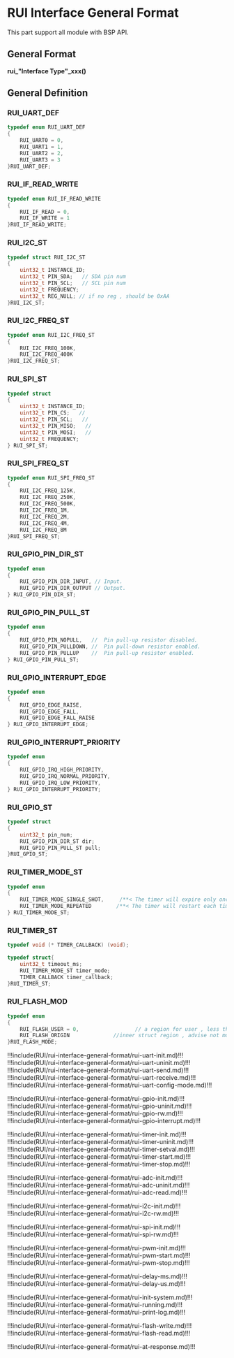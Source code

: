 # RUI Interface General Format

This part support all module with BSP API.

## General Format

**rui\_"Interface Type"\_xxx()**

## General Definition

### RUI_UART_DEF

```c
typedef enum RUI_UART_DEF
{
	RUI_UART0 = 0,
	RUI_UART1 = 1,
	RUI_UART2 = 2,
	RUI_UART3 = 3
}RUI_UART_DEF;
```

### RUI_IF_READ_WRITE

```c
typedef enum RUI_IF_READ_WRITE
{
	RUI_IF_READ = 0,
	RUI_IF_WRITE = 1
}RUI_IF_READ_WRITE;
```

### RUI_I2C_ST

```c
typedef struct RUI_I2C_ST
{
	uint32_t INSTANCE_ID;
	uint32_t PIN_SDA;   // SDA pin num
	uint32_t PIN_SCL;   // SCL pin num
	uint32_t FREQUENCY;
	uint32_t REG_NULL; // if no reg , should be 0xAA
}RUI_I2C_ST;
```

### RUI_I2C_FREQ_ST

```c
typedef enum RUI_I2C_FREQ_ST
{
	RUI_I2C_FREQ_100K,
	RUI_I2C_FREQ_400K
}RUI_I2C_FREQ_ST;
```

### RUI_SPI_ST

```c
typedef struct
{
	uint32_t INSTANCE_ID;
	uint32_t PIN_CS;   //
	uint32_t PIN_SCL;   //
	uint32_t PIN_MISO;   //
	uint32_t PIN_MOSI;   //
	uint32_t FREQUENCY;
} RUI_SPI_ST;
```

### RUI_SPI_FREQ_ST

```c
typedef enum RUI_SPI_FREQ_ST
{
	RUI_I2C_FREQ_125K,
	RUI_I2C_FREQ_250K,
	RUI_I2C_FREQ_500K,
	RUI_I2C_FREQ_1M,
	RUI_I2C_FREQ_2M,
	RUI_I2C_FREQ_4M,
	RUI_I2C_FREQ_8M
}RUI_SPI_FREQ_ST;
```

### RUI_GPIO_PIN_DIR_ST

```c
typedef enum
{
	RUI_GPIO_PIN_DIR_INPUT, // Input.
	RUI_GPIO_PIN_DIR_OUTPUT // Output.
} RUI_GPIO_PIN_DIR_ST;
```

### RUI_GPIO_PIN_PULL_ST

```c
typedef enum
{
	RUI_GPIO_PIN_NOPULL,   //  Pin pull-up resistor disabled.
	RUI_GPIO_PIN_PULLDOWN, //  Pin pull-down resistor enabled.
	RUI_GPIO_PIN_PULLUP    //  Pin pull-up resistor enabled.
} RUI_GPIO_PIN_PULL_ST;
```

### RUI_GPIO_INTERRUPT_EDGE

```c
typedef enum
{
    RUI_GPIO_EDGE_RAISE,
    RUI_GPIO_EDGE_FALL,
    RUI_GPIO_EDGE_FALL_RAISE
} RUI_GPIO_INTERRUPT_EDGE;
```

### RUI_GPIO_INTERRUPT_PRIORITY

```c
typedef enum
{
    RUI_GPIO_IRQ_HIGH_PRIORITY,
    RUI_GPIO_IRQ_NORMAL_PRIORITY,
    RUI_GPIO_IRQ_LOW_PRIORITY,
} RUI_GPIO_INTERRUPT_PRIORITY;
```

### RUI_GPIO_ST

```c
typedef struct
{
	uint32_t pin_num;
	RUI_GPIO_PIN_DIR_ST dir;
	RUI_GPIO_PIN_PULL_ST pull;
}RUI_GPIO_ST;
```

### RUI_TIMER_MODE_ST

```c
typedef enum
{
	RUI_TIMER_MODE_SINGLE_SHOT,     /**< The timer will expire only once. */
	RUI_TIMER_MODE_REPEATED        /**< The timer will restart each time it expires. */
} RUI_TIMER_MODE_ST;
```

### RUI_TIMER_ST

```c
typedef void (* TIMER_CALLBACK) (void);

typedef struct{
	uint32_t timeout_ms;
	RUI_TIMER_MODE_ST timer_mode;
	TIMER_CALLBACK timer_callback;
}RUI_TIMER_ST;
```

### RUI_FLASH_MOD

```c
typedef enum
{
    RUI_FLASH_USER = 0,                  // a region for user , less than 128 bytes
    RUI_FLASH_ORIGIN              //inner struct region , advise not modify it
}RUI_FLASH_MODE;
```

!!!include(RUI/rui-interface-general-format/rui-uart-init.md)!!!
!!!include(RUI/rui-interface-general-format/rui-uart-uninit.md)!!!
!!!include(RUI/rui-interface-general-format/rui-uart-send.md)!!!
!!!include(RUI/rui-interface-general-format/rui-uart-receive.md)!!!
!!!include(RUI/rui-interface-general-format/rui-uart-config-mode.md)!!!

!!!include(RUI/rui-interface-general-format/rui-gpio-init.md)!!!
!!!include(RUI/rui-interface-general-format/rui-gpio-uninit.md)!!!
!!!include(RUI/rui-interface-general-format/rui-gpio-rw.md)!!!
!!!include(RUI/rui-interface-general-format/rui-gpio-interrupt.md)!!!

!!!include(RUI/rui-interface-general-format/rui-timer-init.md)!!!
!!!include(RUI/rui-interface-general-format/rui-timer-uninit.md)!!!
!!!include(RUI/rui-interface-general-format/rui-timer-setval.md)!!!
!!!include(RUI/rui-interface-general-format/rui-timer-start.md)!!!
!!!include(RUI/rui-interface-general-format/rui-timer-stop.md)!!!

!!!include(RUI/rui-interface-general-format/rui-adc-init.md)!!!
!!!include(RUI/rui-interface-general-format/rui-adc-uninit.md)!!!
!!!include(RUI/rui-interface-general-format/rui-adc-read.md)!!!

!!!include(RUI/rui-interface-general-format/rui-i2c-init.md)!!!
!!!include(RUI/rui-interface-general-format/rui-i2c-rw.md)!!!

!!!include(RUI/rui-interface-general-format/rui-spi-init.md)!!!
!!!include(RUI/rui-interface-general-format/rui-spi-rw.md)!!!

!!!include(RUI/rui-interface-general-format/rui-pwm-init.md)!!!
!!!include(RUI/rui-interface-general-format/rui-pwm-start.md)!!!
!!!include(RUI/rui-interface-general-format/rui-pwm-stop.md)!!!

!!!include(RUI/rui-interface-general-format/rui-delay-ms.md)!!!
!!!include(RUI/rui-interface-general-format/rui-delay-us.md)!!!

!!!include(RUI/rui-interface-general-format/rui-init-system.md)!!!
!!!include(RUI/rui-interface-general-format/rui-running.md)!!!
!!!include(RUI/rui-interface-general-format/rui-print-log.md)!!!

!!!include(RUI/rui-interface-general-format/rui-flash-write.md)!!!
!!!include(RUI/rui-interface-general-format/rui-flash-read.md)!!!

!!!include(RUI/rui-interface-general-format/rui-at-response.md)!!!
